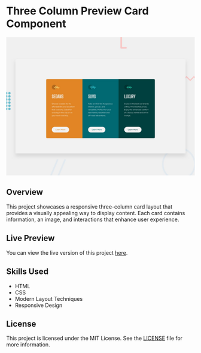 # Three Column Preview Card Component  

![Desktop Preview](./design/desktop-preview.jpg)  

## Overview  

This project showcases a responsive three-column card layout that provides a visually appealing way to display content. Each card contains information, an image, and interactions that enhance user experience.  

## Live Preview  

You can view the live version of this project [here](https://arbaz93.github.io/3-column-preview-card-component/).  

## Skills Used  

- HTML  
- CSS  
- Modern Layout Techniques  
- Responsive Design  

## License  

This project is licensed under the MIT License. See the [LICENSE](./LICENSE) file for more information.
